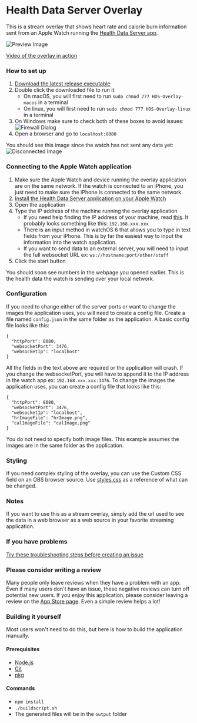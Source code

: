 # Health Data Server Overlay
This is a stream overlay that shows heart rate and calorie burn information sent from an Apple Watch running the [Health Data Server app](https://apps.apple.com/app/apple-store/id1496042074?pt=118722341&ct=GitHub&mt=8).

![Preview Image](https://github.com/Rexios80/Health-Data-Server-Overlay/raw/master/PreviewImage.png)

[Video of the overlay in action](https://www.youtube.com/watch?v=CFGlA7JWUFo)

### How to set up
1. [Download the latest release executable](https://github.com/Rexios80/Health-Data-Server-Overlay/releases)
2. Double click the downloaded file to run it
    - On macOS, you will first need to run `sudo chmod 777 HDS-Overlay-macos` in a terminal
    - On linux, you will first need to run `sudo chmod 777 HDS-Overlay-linux` in a terminal
3. On Windows make sure to check both of these boxes to avoid issues:
![Firewall Dialog](https://github.com/Rexios80/Health-Data-Server-Overlay/raw/master/firewall-dialog.png)
4. Open a browser and go to `localhost:8080`

You should see this image since the watch has not sent any data yet:
![Disconnected Image](https://github.com/Rexios80/Health-Data-Server-Overlay/raw/master/public/disconnected.png)

### Connecting to the Apple Watch application
1. Make sure the Apple Watch and device running the overlay application are on the same network. If the watch is connected to an iPhone, you just need to make sure the iPhone is connected to the same network.
2. [Install the Health Data Server application on your Apple Watch](https://apps.apple.com/us/app/health-data-server/id1496042074)
3. Open the application
4. Type the IP address of the machine running the overlay application
   - If you need help finding the IP address of your machine, read [this](https://www.tp-link.com/us/support/faq/838/). It probably looks something like this: `192.168.xxx.xxx`
   - There is an input method in watchOS 6 that allows you to type in text fields from your iPhone. This is by far the easiest way to input the information into the watch application.
   - If you want to send data to an external server, you will need to input the full websocket URL ex: `ws://hostname:port/other/stuff`
5. Click the start button

You should soon see numbers in the webpage you opened earlier. This is the health data the watch is sending over your local network.

### Configuration
If you need to change either of the server ports or want to change the images the application uses, you will need to create a config file. Create a file named `config.json` in the same folder as the application. A basic config file looks like this:
```
{
  "httpPort": 8080,
  "websocketPort": 3476,
  "websocketIp": "localhost"
}
```
All the fields in the text above are required or the application will crash. If you change the websocketPort, you will have to append it to the IP address in the watch app ex: `192.168.xxx.xxx:3476`. To change the images the application uses, you can create a config file that looks like this:
```
{
  "httpPort": 8080,
  "websocketPort": 3476,
  "websocketIp": "localhost",
  "hrImageFile": "hrImage.png",
  "calImageFile": "calImage.png"
}
```
You do not need to specify both image files. This example assumes the images are in the same folder as the application.

### Styling
If you need complex styling of the overlay, you can use the Custom CSS field on an OBS browser source. Use [styles.css](public/styles.css) as a reference of what can be changed.

### Notes
If you want to use this as a stream overlay, simply add the url used to see the data in a web browser as a web source in your favorite streaming application.

### If you have problems
[Try these troubleshooting steps before creating an issue](https://github.com/Rexios80/Health-Data-Server-Overlay/wiki/Troubleshooting)

### Please consider writing a review
Many people only leave reviews when they have a problem with an app. Even if many users don't have an issue, these negative reviews can turn off potential new users. If you enjoy this application, please consider leaving a review on the [App Store page](https://apps.apple.com/app/apple-store/id1496042074?pt=118722341&ct=GitHub&mt=8). Even a simple review helps a lot!

### Building it yourself
Most users won't need to do this, but here is how to build the application manually.

#### Prerequisites
   - [Node.js](https://nodejs.org/)
   - [Git](https://git-scm.com/)
   - [pkg](https://github.com/vercel/pkg)

#### Commands
   - `npm install`
   - `./buildscript.sh`
   - The generated files will be in the `output` folder
